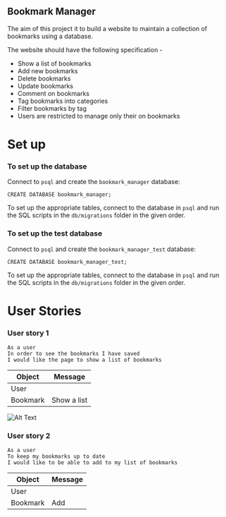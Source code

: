 ## Bookmark Manager
The aim of this project it to build a website to maintain a collection of bookmarks using a database.

The website should have the following specification -
- Show a list of bookmarks
- Add new bookmarks  
- Delete bookmarks
- Update bookmarks
- Comment on bookmarks
- Tag bookmarks into categories
- Filter bookmarks by tag
- Users are restricted to manage only their on bookmarks

# Set up

### To set up the database

Connect to `psql` and create the `bookmark_manager` database:

```
CREATE DATABASE bookmark_manager;
```

To set up the appropriate tables, connect to the database in `psql` and run the SQL scripts in the `db/migrations` folder in the given order.

### To set up the test database

Connect to `psql` and create the `bookmark_manager_test` database:

```
CREATE DATABASE bookmark_manager_test;
```

To set up the appropriate tables, connect to the database in `psql` and run the SQL scripts in the `db/migrations` folder in the given order.

# User Stories

### User story 1
```
As a user
In order to see the bookmarks I have saved
I would like the page to show a list of bookmarks
```

Object | Message
-|-
User |
Bookmark | Show a list

![Alt Text](https://i.postimg.cc/QNRY8t0N/User-Story-1-bookmarks.jpg)

### User story 2
```
As a user
To keep my bookmarks up to date
I would like to be able to add to my list of bookmarks
```

Object | Message
-|-
User |
Bookmark | Add

